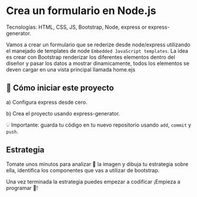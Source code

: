 <!--hide-->
# Crea un formulario en Node.js 
<!--endhide-->

Tecnologías: HTML, CSS, JS, Bootstrap, Node, express or express-generator.

Vamos a crear un formulario que se rederize desde node/express utilizando el manejado de templates de node `Embedded JavaScript templates`.
La idea es crear con Bootstrap renderizar los diferentes elementos dentro del diseñor y pasar los datos a mostrar dinamicamente, todos los elementos se deven cargar en una vista principal llamada home.ejs
  
## 🌱  Cómo iniciar este proyecto

a) Configura express desde cero.

b) Crea el proyecto usando express-generator.

💡 Importante: guarda tu código en tu nuevo repositorio usando `add`, `commit` y `push`.

## Estrategia

Tomate unos minutos para analizar 🤯 la imagen y dibuja tu estrategia sobre ella, identifica los componentes que vas a utilizar de bootstrap.

Una vez terminada la estrategia puedes empezar a codificar ¡Empieza a programar 🎊!
